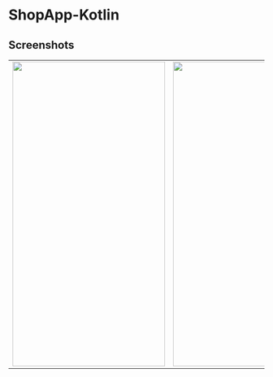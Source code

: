 # ShopApp-Kotlin

## Screenshots

<table style="border: none;">
<tbody>
<tr>
<td><img src="https://drive.google.com/uc?export=view&amp;id=1JVbAmRM4pYKuVRXGsP3LbBvjkrbPrif3" width="300" height="600" /></td>
<td><img src="https://drive.google.com/uc?export=view&amp;id=1gPdP--RiaIgbrXgZCKVESRgO71IVNAbk" width="300" height="600" /></td>
</tr>

</tbody>
</table>
